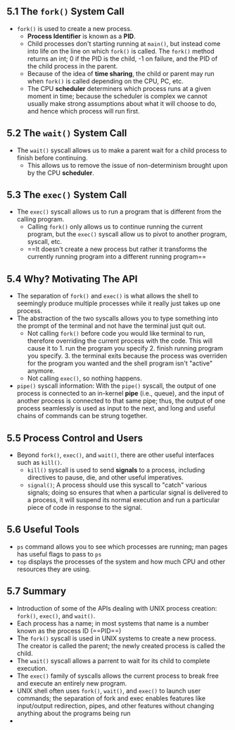 ## 5.1 The `fork()` System Call
- `fork()` is used to create a new process.
	- **Process Identifier** is known as a **PID**.
	- Child processes don't starting running at `main()`, but instead come into life on the line on which `fork()` is called. The `fork()` method returns an int; 0 if the PID is the child, -1 on failure, and the PID of the child process in the parent.
	- Because of the idea of **time sharing**, the child or parent may run when `fork()` is called depending on the CPU, PC, etc.
	- The CPU **scheduler** determiners which process runs at a given moment in time; because the scheduler is complex we cannot usually make strong assumptions about what it will choose to do, and hence which process will run first.

## 5.2 The `wait()` System Call
- The `wait()` syscall allows us to make a parent wait for a child process to finish before continuing.
	- This allows us to remove the issue of non-determinism brought upon by the CPU **scheduler**.

## 5.3 The `exec()` System Call
- The `exec()` syscall allows us to run a program that is different from the calling program.
	- Calling `fork()` only allows us to continue running the current program, but the `exec()` syscall allow us to pivot to another program, syscall, etc.
	- ==It doesn't create a new process but rather it transforms the currently running program into a different running program==

## 5.4 Why? Motivating The API
- The separation of `fork()` and `exec()` is what allows the shell to seemingly produce multiple processes while it really just takes up one process. 
- The abstraction of the two syscalls allows you to type something into the prompt of the terminal and not have the terminal just quit out. 
	- Not calling `fork()` before code you would like terminal to run, therefore overriding the current process with the code. This will cause it to 1. run the program you specify 2. finish running program you specify. 3. the terminal exits because the process was overriden for the program you wanted and the shell program isn't "active" anymore.
	- Not calling `exec()`, so nothing happens.
- `pipe()` syscall information: With the `pipe()` syscall, the output of one process is connected to an in-kernel **pipe** (i.e., queue), and the input of another process is connected to that same pipe; thus, the output of one process seamlessly is used as input to the next, and long and useful chains of commands can be strung together.

## 5.5 Process Control and Users
- Beyond `fork()`, `exec()`, and `wait()`, there are other useful interfaces such as `kill()`.
	- `kill()` syscall is used to send **signals** to a process, including directives to pause, die, and other useful imperatives.
	- `signal()`; A process should use this syscall to "catch" various signals; doing so ensures that when a particular signal is delivered to a process, it will suspend its normal execution and run a particular piece of code in response to the signal.

## 5.6 Useful Tools
- `ps` command allows you to see which processes are running; man pages has useful flags to pass to `ps`
- `top` displays the processes of the system and how much CPU and other resources they are using.

## 5.7 Summary
- Introduction of some of the APIs dealing with UNIX process creation: `fork()`, `exec()`, and `wait()`. 
- Each process has a name; in most systems that name is a number known as the process ID (==PID==)
- The `fork()` syscall is used in UNIX systems to create a new process. The creator is called the parent; the newly created process is called the child.
- The `wait()` syscall allows a parrent to wait for its child to complete execution.
- The `exec()` family of syscalls allows the current process to break free and execute an entirely new program.
- UNIX shell often uses `fork()`, `wait()`, and `exec()` to launch user commands; the separation of fork and exec enables features like input/output redirection, pipes, and other features without changing anything about the programs being run
- 